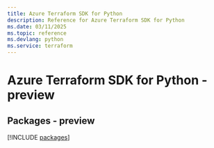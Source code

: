 ```yaml
---
title: Azure Terraform SDK for Python
description: Reference for Azure Terraform SDK for Python
ms.date: 03/11/2025
ms.topic: reference
ms.devlang: python
ms.service: terraform
---
```

# Azure Terraform SDK for Python - preview
## Packages - preview
[!INCLUDE [packages](terraform-index.md)]